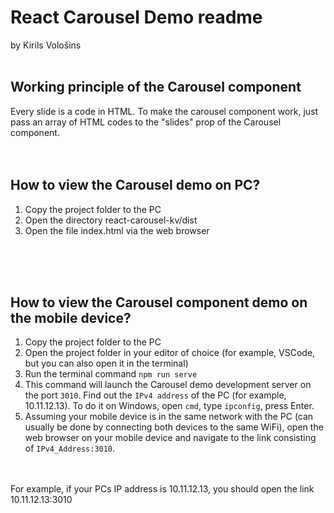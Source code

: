 # React Carousel Demo readme 
by Kirils Vološins
<br>
<br>
## Working principle of the Carousel component
Every slide is a code in HTML. To make the carousel component work, just pass an array of HTML codes to the "slides" prop of the Carousel component.
<br>
<br>
<br>

## How to view the Carousel demo on PC?
1. Copy the project folder to the PC
1. Open the directory react-carousel-kv/dist
1. Open the file index.html via the web browser
<br>
<br>
<br>

## How to view the Carousel component demo on the mobile device?
1. Copy the project folder to the PC
1. Open the project folder in your editor of choice (for example, VSCode, but you can also open it in the terminal)
1. Run the terminal command ```npm run serve```
1. This command will launch the Carousel demo development server on the port ```3010```. Find out the ```IPv4 address``` of the PC (for example, 10.11.12.13). To do it on Windows, open ```cmd```, type ```ipconfig```, press Enter.
1. Assuming your mobile device is in the same network with the PC (can usually be done by connecting both devices to the same WiFi), open the web browser on your mobile device and navigate to the link consisting of ```IPv4_Address:3010```.
<br>
<br>
For example, if your PCs IP address is 10.11.12.13, you should open the link 10.11.12.13:3010